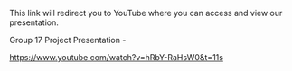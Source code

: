 ﻿

This link will redirect you to YouTube where you can access and view our presentation.

Group 17 Project Presentation -

https://www.youtube.com/watch?v=hRbY-RaHsW0&t=11s
